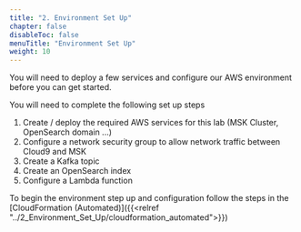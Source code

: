 ```yaml
---
title: "2. Environment Set Up"
chapter: false
disableToc: false
menuTitle: "Environment Set Up"
weight: 10
---
```


You will need to deploy a few services and configure our AWS environment before you can get started.

You will need to complete the following set up steps

1. Create / deploy the required AWS services for this lab (MSK Cluster, OpenSearch domain ...)
2. Configure a network security group to allow network traffic between Cloud9 and MSK
3. Create a Kafka topic
4. Create an OpenSearch index
5. Configure a Lambda function

To begin the environment step up and configuration follow the steps in the [CloudFormation (Automated)]({{<relref "../2_Environment_Set_Up/cloudformation_automated">}})
